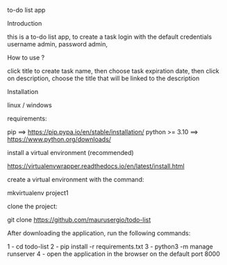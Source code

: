 to-do list app

Introduction

this is a to-do list app, to create a task
login with the default credentials username admin, password admin,

How to use ?

click title to create task name, then choose task expiration date,
then click on description, choose the title that will be linked to the description

Installation

linux / windows

requirements:

pip ==> https://pip.pypa.io/en/stable/installation/
python >= 3.10 ==> https://www.python.org/downloads/

install a virtual environment (recommended)

https://virtualenvwrapper.readthedocs.io/en/latest/install.html

create a virtual environment with the command:

mkvirtualenv project1

clone the project:

git clone https://github.com/maurusergio/todo-list

After downloading the application, run the following commands:

1 - cd todo-list
2 - pip install -r requirements.txt
3 - python3 -m manage runserver
4 - open the application in the browser on the default port 8000
